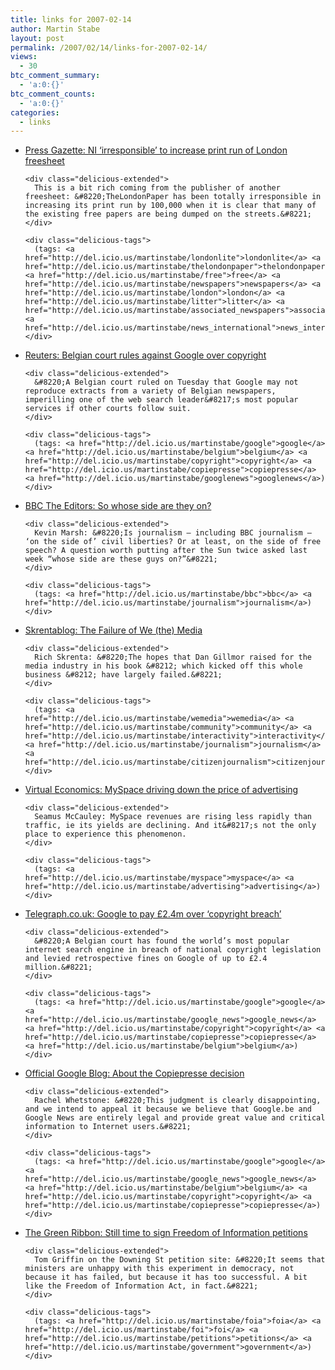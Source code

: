 ```yaml
---
title: links for 2007-02-14
author: Martin Stabe
layout: post
permalink: /2007/02/14/links-for-2007-02-14/
views:
  - 30
btc_comment_summary:
  - 'a:0:{}'
btc_comment_counts:
  - 'a:0:{}'
categories:
  - links
---
```

<ul class="delicious">
  <li>
    <div class="delicious-link">
      <a href="http://www.pressgazette.co.uk/article/130207/news_international_associated_newspapers_london_lite_thelondonpaper">Press Gazette: NI &#8216;irresponsible&#8217; to increase print run of London freesheet</a>
    </div>
    
    <div class="delicious-extended">
      This is a bit rich coming from the publisher of another freesheet: &#8220;TheLondonPaper has been totally irresponsible in increasing its print run by 100,000 when it is clear that many of the existing free papers are being dumped on the streets.&#8221;
    </div>
    
    <div class="delicious-tags">
      (tags: <a href="http://del.icio.us/martinstabe/londonlite">londonlite</a> <a href="http://del.icio.us/martinstabe/thelondonpaper">thelondonpaper</a> <a href="http://del.icio.us/martinstabe/free">free</a> <a href="http://del.icio.us/martinstabe/newspapers">newspapers</a> <a href="http://del.icio.us/martinstabe/london">london</a> <a href="http://del.icio.us/martinstabe/litter">litter</a> <a href="http://del.icio.us/martinstabe/associated_newspapers">associated_newspapers</a> <a href="http://del.icio.us/martinstabe/news_international">news_international</a>)
    </div>
  </li>
  
  <li>
    <div class="delicious-link">
      <a href="http://uk.reuters.com/article/internetNews/idUKL1312726620070213">Reuters: Belgian court rules against Google over copyright</a>
    </div>
    
    <div class="delicious-extended">
      &#8220;A Belgian court ruled on Tuesday that Google may not reproduce extracts from a variety of Belgian newspapers, imperilling one of the web search leader&#8217;s most popular services if other courts follow suit.
    </div>
    
    <div class="delicious-tags">
      (tags: <a href="http://del.icio.us/martinstabe/google">google</a> <a href="http://del.icio.us/martinstabe/belgium">belgium</a> <a href="http://del.icio.us/martinstabe/copyright">copyright</a> <a href="http://del.icio.us/martinstabe/copiepresse">copiepresse</a> <a href="http://del.icio.us/martinstabe/googlenews">googlenews</a>)
    </div>
  </li>
  
  <li>
    <div class="delicious-link">
      <a href="http://www.bbc.co.uk/blogs/theeditors/2007/02/so_whose_side_are_they_on.html">BBC The Editors: So whose side are they on?</a>
    </div>
    
    <div class="delicious-extended">
      Kevin Marsh: &#8220;Is journalism – including BBC journalism – ‘on the side of’ civil liberties? Or at least, on the side of free speech? A question worth putting after the Sun twice asked last week “whose side are these guys on?”&#8221;
    </div>
    
    <div class="delicious-tags">
      (tags: <a href="http://del.icio.us/martinstabe/bbc">bbc</a> <a href="http://del.icio.us/martinstabe/journalism">journalism</a>)
    </div>
  </li>
  
  <li>
    <div class="delicious-link">
      <a href="http://www.skrenta.com/2007/02/the_failure_of_we_the_media.html">Skrentablog: The Failure of We (the) Media</a>
    </div>
    
    <div class="delicious-extended">
      Rich Skrenta: &#8220;The hopes that Dan Gillmor raised for the media industry in his book &#8212; which kicked off this whole business &#8212; have largely failed.&#8221;
    </div>
    
    <div class="delicious-tags">
      (tags: <a href="http://del.icio.us/martinstabe/wemedia">wemedia</a> <a href="http://del.icio.us/martinstabe/community">community</a> <a href="http://del.icio.us/martinstabe/interactivity">interactivity</a> <a href="http://del.icio.us/martinstabe/journalism">journalism</a> <a href="http://del.icio.us/martinstabe/citizenjournalism">citizenjournalism</a>)
    </div>
  </li>
  
  <li>
    <div class="delicious-link">
      <a href="http://virtualeconomics.typepad.com/virtualeconomics/2007/02/myspace_driving.html">Virtual Economics: MySpace driving down the price of advertising</a>
    </div>
    
    <div class="delicious-extended">
      Seamus McCauley: MySpace revenues are rising less rapidly than traffic, ie its yields are declining. And it&#8217;s not the only place to experience this phenomenon.
    </div>
    
    <div class="delicious-tags">
      (tags: <a href="http://del.icio.us/martinstabe/myspace">myspace</a> <a href="http://del.icio.us/martinstabe/advertising">advertising</a>)
    </div>
  </li>
  
  <li>
    <div class="delicious-link">
      <a href="http://www.telegraph.co.uk/news/main.jhtml?xml=/news/2007/02/13/wgoogle113.xml">Telegraph.co.uk: Google to pay £2.4m over &#8216;copyright breach&#8217;</a>
    </div>
    
    <div class="delicious-extended">
      &#8220;A Belgian court has found the world’s most popular internet search engine in breach of national copyright legislation and levied retrospective fines on Google of up to £2.4 million.&#8221;
    </div>
    
    <div class="delicious-tags">
      (tags: <a href="http://del.icio.us/martinstabe/google">google</a> <a href="http://del.icio.us/martinstabe/google_news">google_news</a> <a href="http://del.icio.us/martinstabe/copyright">copyright</a> <a href="http://del.icio.us/martinstabe/copiepresse">copiepresse</a> <a href="http://del.icio.us/martinstabe/belgium">belgium</a>)
    </div>
  </li>
  
  <li>
    <div class="delicious-link">
      <a href="http://googleblog.blogspot.com/2007/02/about-copiepresse-decision.html">Official Google Blog: About the Copiepresse decision</a>
    </div>
    
    <div class="delicious-extended">
      Rachel Whetstone: &#8220;This judgment is clearly disappointing, and we intend to appeal it because we believe that Google.be and Google News are entirely legal and provide great value and critical information to Internet users.&#8221;
    </div>
    
    <div class="delicious-tags">
      (tags: <a href="http://del.icio.us/martinstabe/google">google</a> <a href="http://del.icio.us/martinstabe/google_news">google_news</a> <a href="http://del.icio.us/martinstabe/belgium">belgium</a> <a href="http://del.icio.us/martinstabe/copyright">copyright</a> <a href="http://del.icio.us/martinstabe/copiepresse">copiepresse</a>)
    </div>
  </li>
  
  <li>
    <div class="delicious-link">
      <a href="http://www.tomgriffin.org/the_green_ribbon/2007/02/still_time_to_s.html">The Green Ribbon: Still time to sign Freedom of Information petitions</a>
    </div>
    
    <div class="delicious-extended">
      Tom Griffin on the Downing St petition site: &#8220;It seems that ministers are unhappy with this experiment in democracy, not because it has failed, but because it has too successful. A bit like the Freedom of Information Act, in fact.&#8221;
    </div>
    
    <div class="delicious-tags">
      (tags: <a href="http://del.icio.us/martinstabe/foia">foia</a> <a href="http://del.icio.us/martinstabe/foi">foi</a> <a href="http://del.icio.us/martinstabe/petitions">petitions</a> <a href="http://del.icio.us/martinstabe/government">government</a>)
    </div>
  </li>
</ul>